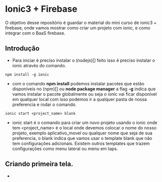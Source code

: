 # Ionic3 + Firebase


<p style="justify-content:center">O objetivo desse repositório é guardar o material do mini curso de ionic3 + firebase, onde vamos mostrar como criar um projeto com ionic, e como integrar com o BaaS firebase.
</p>

## Introdução

- Para iniciar é preciso instalar o (nodejs)[] feito isso é preciso instalar o ionic através do comando.
````
npm install -g ionic
````
- com o comando **npm install** podemos instalar pacotes que estão disponíveis no (npm)[] ou **node package manager** a flag **-g** indica que vamos instalar o pacote globalmente ou seja o ionic vai ficar disponível em qualquer local com isso podemos ir a qualquer pasta de nossa preferencia e rodar o comando.
````
ionic start <project_name> blank
````
- ionic start é o comando para criar um novo projeto usando o ionic onde tem <project_name> é o local onde devemos colocar o nome do nosso projeto, exemplo aplicativo_movel ou qualquer nome que seja de sua preferencia, o blank indica que vamos usar o template blank que não tem configurações adicionais. Existem outros templates que trazem configurações como menu lateral ou menu em taps.

## Criando primeira tela.

- 